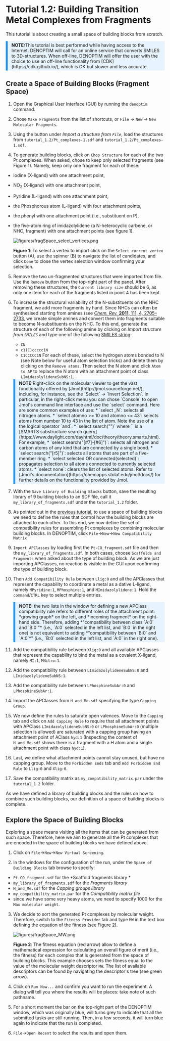 # Tutorial 1.2: Building Transition Metal Complexes from Fragments

This tutorial is about creating a small space of building blocks from scratch.

<div style="background-color: #e7f3fe; border-left: 6px solid #2196F3; margin-bottom: 15px; padding: 4px 12px;"><b>NOTE:</b>This tutorial is best performed while having access to the Internet. DENOPTIM will call for an online service that converts SMILES to 3D-structures. When off-line, DENOPTIM will offer the user with the choice to use an off-line functionality from [CDK](https://cdk.github.io/), which is OK but slower and less accurate.</div>


## Create a Space of Building Blocks (Fragment Space)

1. Open the Graphical User Interface (GUI) by running the `denoptim` command.

2. Chose `Make Fragments` from the list of shortcuts, or `File` -> `New` -> `New Molecular Fragments`.

3. Using the button under *Import a structure from `File`*, load the structures from `tutorial_1.2/Pt_complexes-1.sdf` and `tutorial_1.2/Pt_complexes-1.sdf`.

4. To generate building blocks, click on `Chop Structure` for each of the two Pt complexes. When asked, chose to keep only selected fragments (see Figure 1). Namely, keep only one fragment for each of these:
- Iodine (X-ligand) with one attachment point,
- NO<sub>2</sub> (X-ligand) with one attachment point,
- Pyridine (L-ligand) with one attachment point,
- the Phosphorous atom (L-ligand) with four attachment points,
- the phenyl with one attachment point (i.e., substituent on P),
- the five-atom ring of imidazolylidene (a N-heterocyclic carbene, or NHC, fragment) with one attachment points (see figure 1).

	![figures/fragSpace_select_vertices.png](figures/fragSpace_select_vertices.png)

	**Figure 1**: To select a vertex to import click on the `Select current vertex` button (A), use the spinner (B) to navigate the list of candidates, and click `Done` to close the vertex selection window confirming your selection.


5. Remove the two un-fragmented structures that were imported from file. Use the `Remove` button from the top-right part of the panel. After removing these structures, the `Current library size` should be 6, as only one item for each of the fragments listed in point 4 has been kept.

6. To increase the structural variability of the N-substituents on the NHC fragment, we add more fragments by hand. Since NHCs can often be synthesised starting from amines (see [*Chem. Rev.* **2011**, 111, 4, 2705–2733](https://doi.org/10.1021/cr100328e), we create simple amines and convert them into fragments suitable to become N-substituents on the NHC. To this end, generate the structure of each of the following amine by clicking on *Import structure from `SMILES`* and type one of the following [SMILES string](https://www.daylight.com/dayhtml/doc/theory/theory.smiles.html):
	- `CN`
	- `c1(C)ccccc1N`
	- `C1CCCCC1N`
	For each of these, select the hydrogen atoms bonded to N (see Note below for useful atom selection tricks) and delete them by clicking on the `Remove atoms`. Then select the N atom and click `Atom to AP` to replace the N atom with an attachment point of class `LImidazolylideneSubNS:1`.

	<div style="background-color: #e7f3fe; border-left: 6px solid #2196F3; margin-bottom: 15px; padding: 4px 12px;"><b>NOTE:</b>Right-click on the molecular viewer to get the vast functionality offered by [Jmol](http://jmol.sourceforge.net/), including, for instance, see the `Select` -> `Invert Selection`. In particular, in the right-click menu you can chose `Console` to open Jmol's command line interface and use the `select` command. Here are some common examples of use:
	* `select _N`: selects all nitrogen atoms.
	* `select atomno >= 10 and atomno <= 43`: selects atoms from number 10 to 43 in the list of atom. Note the use of a the logical operator `and`.
	* `select search("<SMARTS>")` where `<SMARTS>` is a [SMARTS substructure search query](https://www.daylight.com/dayhtml/doc/theory/theory.smarts.html). For example,
		* `select search("[#7]-[#6]")`: selects all nitrogen and carbon atoms of any kind that are connected by a single bond.
		* `select search("[r5]")`: selects all atoms that are part of a five-member ring.
	 	* `select selected OR connected(selected)`: propagates selection to all atoms connected to currently selected atoms.
	 	* `select none`: clears the list of selected atoms.
	Refer to [Jmol's documentation](https://chemapps.stolaf.edu/jmol/docs/) for further details on the functionality provided by Jmol.
	</div>

7. With the `Save Library of Building Blocks` button, save the resulting library of 9 building blocks to an SDF file, call it `my_library_of_fragments.sdf` under the `tutorial_1.2` folder.

8. As pointed out in the [previous tutorial](header-build-graph), to use a space of building blocks we need to define the rules that control how the building blocks are attached to each other. To this end, we now define the set of compatibility rules for assembling Pt complexes by combining molecular building blocks. In DENOPTIM, click `File`->`New`->`New Compatibility Matrix`

9. `Import APClasses` by loading first the `Pt-CO_fragment.sdf` file and then the `my_library_of_fragments.sdf`. In both cases, choose `Scaffolds and Fragments` when asked about the type of building block. As we are just importing APClasses, no reaction is visible in the GUI upon confirming the type of building block.

10. Then `Add Compatibility Rule` between `Llig:0` and all the APClasses that represent the capability to coordinate a metal as a dative L-ligand, namely `MPyridine:1`, `MPhosphine:1`, and `MImidazolylidene:1`. Hold the `command`/`CTRL` key to select multiple entries.

	<div style="background-color: #e7f3fe; border-left: 6px solid #2196F3; margin-bottom: 15px; padding: 4px 12px;"><b>NOTE:</b> the two lists in the window for defining a new APClass compatibility rule refers to different roles of the attachment point: *growing graph* on the left, and *incoming fragment* on the right-hand side. Therefore, adding *"compatibility between class `A:0` and `B:0`"* (i.e., `A:0` selected in the left list, and `B:0` in the right one) is not equivalent to adding  *"compatibility between `B:0` and `A:0`*" (i.e., `B:0` selected in the left list, and `A:0` in the right one).

11. Add the compatibility rule between `Xlig:0` and all available APClasses that represent the capability to bind the metal as a covalent X-ligand, namely `MI:1`, `MNitro:1`.

12. Add the compatibility rule between `LImidazolylideneSubNS:0` and `LImidazolylideneSubNS:1`.

13. Add the compatibility rule between `LPhosphineSubAr:0` and `LPhosphineSubAr:1`.

14. Import the APClasses from `H_and_Me.sdf` specifying the type `Capping Group`.

15. We now define the rules to saturate open valences. Move to the `Capping` tab and click on `Add Capping Rule` to require that all attachment points with APClass `LImidazolylideneSubNS:0` or `LPhosphineSubAr:0` (multiple selection is allowed) are saturated with a capping group having an attachment point of AClass `hyd:1` (Inspecting the content of `H_and_Me.sdf` shows there is a fragment with a H atom and a single attachment point with class `hyd:1`).

14. Last, we define what attachment points cannot stay unused, but have no capping group. Move to the `Forbidden Ends` tab and `Add Forbidden End Rule` to `Llig:0`  and `Xlig:0`.

15. Save the compatibility matrix as `my_compatibility_matrix.par` under the `tutorial_1.2` folder.

As we have defined a library of building blocks and the rules on how to combine such building blocks, our definition of a space of building blocks is complete.


## Explore the Space of Building Blocks

Exploring a space means visiting all the items that can be generated from such space. Therefore, here we aim to generate all the Pt complexes that are encoded in the space of building blocks we have defined above.

1. Click on `File`->`New`->`New Virtual Screening`.

2. In the windows for the configuration of the run, under the `Space of Building Blocks` tab browse to specify:
- `Pt-CO_fragment.sdf` for the *Scaffold fragments library *
- `my_library_of_fragments.sdf` for the *Fragments library*
- `H_and_Me.sdf` for the *Capping groups library*
- `my_compatibility_matrix.par` for the *Compatibility matrix file*
- since we have some very heavy atoms, we need to specify 1000 for the `Max molecular weight`.

3. We decide to sort the generated Pt complexes by molecular weight. Therefore, switch to the `Fitness Provider` tab and type `MW` in the text box defining the equation of the fitness (see Figure 2).

	![figures/fragSpace_MW.png](figures/fragSpace_MW.png)

	**Figure 2**: The fitness equation (red arrow) allow to define a mathematical expression for calculating an overall figure of merit (i.e., the fitness) for each complex that is generated from the space of building blocks. This example chooses sets the fitness equal to the value of the molecular weight descriptor `MW`. The list of available descriptors can be found by navigating the descriptor's tree (see green arrow).

4. Click on `Run Now...` and confirm you want to run the experiment. A dialog will tell you where the results will be places: take note of such pathname.

5. For a short moment the bar on the top-right part of the DENOPTIM window, which was originally blue, will turns grey to indicate that all the submitted tasks are still running. Then, in a few seconds, it will turn blue again to indicate that the run is completed.

6. `File`->`Open Recent` to select the results and open them.
